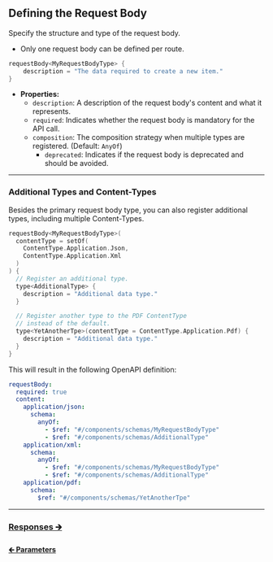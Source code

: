 ## Defining the Request Body

Specify the structure and type of the request body.

- Only one request body can be defined per route.

```kotlin
requestBody<MyRequestBodyType> {
    description = "The data required to create a new item."
}
```

- **Properties:**
    - `description`: A description of the request body's content and what it represents.
    - `required`: Indicates whether the request body is mandatory for the API call.
  - `composition`: The composition strategy when multiple types are registered. (Default: `AnyOf`)
    - `deprecated`: Indicates if the request body is deprecated and should be avoided.

---

### Additional Types and Content-Types

Besides the primary request body type, you can also register additional types, including multiple Content-Types.

```kotlin
requestBody<MyRequestBodyType>(
  contentType = setOf(
    ContentType.Application.Json,
    ContentType.Application.Xml
  )
) {
  // Register an additional type.
  type<AdditionalType> {
    description = "Additional data type."
  }

  // Register another type to the PDF ContentType
  // instead of the default.
  type<YetAnotherTpe>(contentType = ContentType.Application.Pdf) {
    description = "Additional data type."
  }
}
```

This will result in the following OpenAPI definition:

```yaml
requestBody:
  required: true
  content:
    application/json:
      schema:
        anyOf:
          - $ref: "#/components/schemas/MyRequestBodyType"
          - $ref: "#/components/schemas/AdditionalType"
    application/xml:
      schema:
        anyOf:
          - $ref: "#/components/schemas/MyRequestBodyType"
          - $ref: "#/components/schemas/AdditionalType"
    application/pdf:
      schema:
        $ref: "#/components/schemas/YetAnotherTpe"
```

---

### [Responses 🡲](02.5.api-usage-responses.md)

#### [🡰 Parameters](02.3.api-usage-parameters.md)
